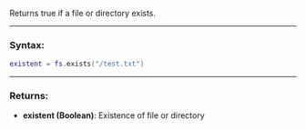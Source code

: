 Returns true if a file or directory exists.

---

### Syntax:
```lua
existent = fs.exists("/test.txt")
```

---

### Returns:

* **existent (Boolean)**: Existence of file or directory
